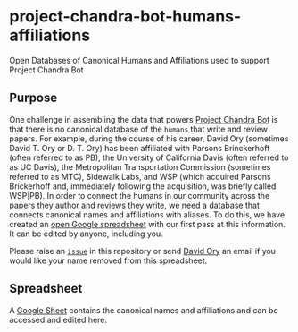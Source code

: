 # project-chandra-bot-humans-affiliations
Open Databases of Canonical Humans and Affiliations used to support Project Chandra Bot

## Purpose
One challenge in assembling the data that powers [Project Chandra Bot](https://github.com/adb40/project-chandra-bot) is that there is no canonical database of the `humans` that write and review papers. For example, during the course of his career, David Ory (sometimes David T. Ory or D. T. Ory) has been affiliated with Parsons Brinckerhoff (often referred to as PB), the University of California Davis (often referred to as UC Davis), the Metropolitan Transportation Commission (sometimes referred to as MTC), Sidewalk Labs, and WSP (which acquired Parsons Brickerhoff and, immediately following the acquisition, was briefly called WSP|PB). In  order to connect the humans in our community across the papers they author and reviews they write, we need a database that connects canonical names and affiliations with aliases. To do this, we have created an [open Google spreadsheet](https://docs.google.com/spreadsheets/d/1vEsMP3v9HGSc_Ftfu_pgQRjSQu9GVhfjqRNFpK5u9FI/edit#gid=1579578095) with our first pass at this information. It can be edited by anyone, including you. 

Please raise an [`issue`](https://github.com/adb40/project-chandra-bot-humans-affiliations/issues) in this repository or send [David Ory](david.ory@gmail.com) an email if you would like your name removed from this spreadsheet.

## Spreadsheet
A [Google Sheet](https://docs.google.com/spreadsheets/d/1vEsMP3v9HGSc_Ftfu_pgQRjSQu9GVhfjqRNFpK5u9FI/edit#gid=1579578095) contains the canonical names and affiliations and can be accessed and edited here.
   
